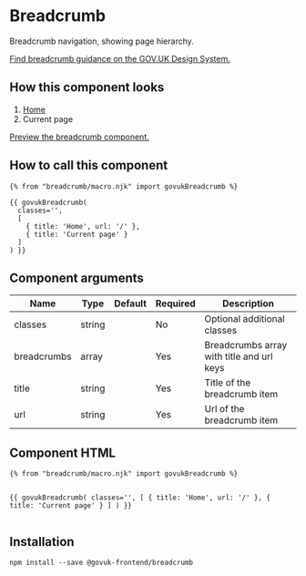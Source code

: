 

<h1 class="govuk-u-heading-36">
Breadcrumb
</h1>

<p class="govuk-u-core-24">
  Breadcrumb navigation, showing page hierarchy.
</p>

<p class="govuk-u-copy-19">
  <a href="http://www.linktodesignsystem.com">Find breadcrumb guidance on the GOV.UK Design System.</a>
</p>

<h2 class="govuk-u-heading-24">How this component looks</h2>

<div>

<div class="govuk-c-breadcrumb ">
  <ol class="govuk-c-breadcrumb__list">
      <li class="govuk-c-breadcrumb__list-item">
        <a class="govuk-c-breadcrumb__link" href="/">Home</a>
      </li>
      <li class="govuk-c-breadcrumb__list-item" aria-current="page">Current page</li>
  </ol>
</div>

</div>

<p class="govuk-u-copy-19">
<a href="http://govuk-frontend-review.herokuapp.com/components/breadcrumb/preview">Preview the breadcrumb component.
</a>
</p>

  <h2 class="govuk-u-heading-24">How to call this component</h2>

  <pre><code>{% from &quot;breadcrumb/macro.njk&quot; import govukBreadcrumb %}

{{ govukBreadcrumb(
  classes=&#39;&#39;,
  [
    { title: &#39;Home&#39;, url: &#39;/&#39; },
    { title: &#39;Current page&#39; }
  ]
) }}
</code></pre>

<h2 class="govuk-u-heading-24">Component arguments</h2>

<div>

| Name        | Type   | Default | Required | Description
|---          |---     |---      |---       |---
| classes     | string |         | No       | Optional additional classes
| breadcrumbs | array  |         | Yes      | Breadcrumbs array with title and url keys
| title       | string |         | Yes      | Title of the breadcrumb item
| url         | string |         | Yes      | Url of the breadcrumb item

</div>

<h2 class="govuk-u-heading-24">Component HTML</h2>
<pre><code>{% from &quot;breadcrumb/macro.njk&quot; import govukBreadcrumb %}

{{ govukBreadcrumb(
  classes=&#39;&#39;,
  [
    { title: &#39;Home&#39;, url: &#39;/&#39; },
    { title: &#39;Current page&#39; }
  ]
) }}
</code></pre>

<h2 class="govuk-u-heading-24">Installation</h2>
<pre><code>npm install --save @govuk-frontend/breadcrumb</code></pre>

